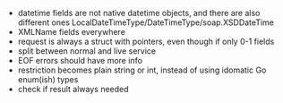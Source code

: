 - datetime fields are not native datetime objects, and there are also different ones LocalDateTimeType/DateTimeType/soap.XSDDateTime
- XMLName fields everywhere
- request is always a struct with pointers, even though if only 0-1 fields
- split between normal and live service
- EOF errors should have more info
- restriction becomes plain string or int, instead of using idomatic Go enum(ish) types
- check if result always needed